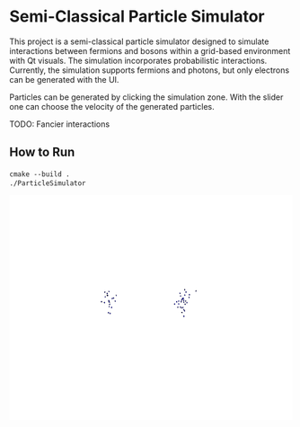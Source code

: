 # Semi-Classical Particle Simulator 
This project is a semi-classical particle simulator designed to simulate interactions between fermions and bosons within a grid-based environment with Qt visuals. The simulation incorporates probabilistic interactions. Currently, the simulation supports fermions and photons, but only electrons can be generated with the UI.

Particles can be generated by clicking the simulation zone. With the slider one can choose the velocity of the generated particles.

TODO: Fancier interactions

## How to Run
```
cmake --build .
./ParticleSimulator
```

<p align="center">
  <img height="400" src="https://raw.githubusercontent.com/NailoTB/particle_collider/main/figures/basic_collision.gif">
</p>
